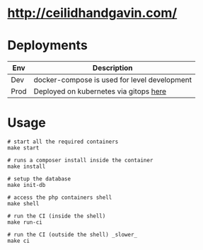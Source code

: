 # http://ceilidhandgavin.com/

# Deployments

| Env | Description |
| --- | ----------- |
| Dev | docker-compose is used for level development |
| Prod | Deployed on kubernetes via gitops [here](https://github.com/gsdevme/homelab/tree/master/kubernetes-cluster/ovh-prod/wedding) |


# Usage

```
# start all the required containers
make start

# runs a composer install inside the container
make install

# setup the database
make init-db

# access the php containers shell
make shell

# run the CI (inside the shell)
make run-ci

# run the CI (outside the shell) _slower_
make ci
```

